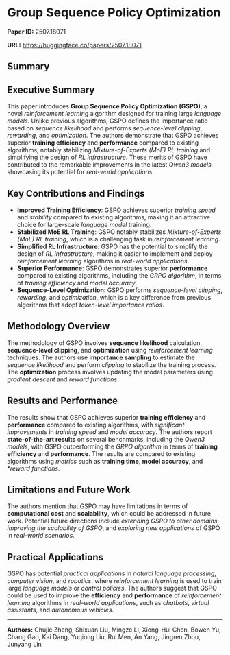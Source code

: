 # Group Sequence Policy Optimization

**Paper ID:** 2507.18071

**URL:** https://huggingface.co/papers/2507.18071

## Summary

## Executive Summary
This paper introduces **Group Sequence Policy Optimization (GSPO)**, a novel *reinforcement learning* algorithm designed for training large *language models*. Unlike previous algorithms, GSPO defines the importance ratio based on *sequence likelihood* and performs *sequence-level clipping*, *rewarding*, and *optimization*. The authors demonstrate that GSPO achieves superior **training efficiency** and **performance** compared to existing algorithms, notably stabilizing *Mixture-of-Experts (MoE) RL training* and simplifying the design of *RL infrastructure*. These merits of GSPO have contributed to the remarkable improvements in the latest *Qwen3 models*, showcasing its potential for *real-world applications*.

## Key Contributions and Findings
* **Improved Training Efficiency**: GSPO achieves superior *training speed* and *stability* compared to existing algorithms, making it an attractive choice for large-scale *language model* training.
* **Stabilized MoE RL Training**: GSPO notably stabilizes *Mixture-of-Experts (MoE) RL training*, which is a challenging task in *reinforcement learning*.
* **Simplified RL Infrastructure**: GSPO has the potential to simplify the design of *RL infrastructure*, making it easier to implement and deploy *reinforcement learning* algorithms in *real-world applications*.
* **Superior Performance**: GSPO demonstrates superior **performance** compared to existing algorithms, including the *GRPO algorithm*, in terms of *training efficiency* and *model accuracy*.
* **Sequence-Level Optimization**: GSPO performs *sequence-level clipping*, *rewarding*, and *optimization*, which is a key difference from previous algorithms that adopt *token-level importance ratios*.

## Methodology Overview
The methodology of GSPO involves **sequence likelihood** calculation, **sequence-level clipping**, and **optimization** using *reinforcement learning* techniques. The authors use **importance sampling** to estimate the *sequence likelihood* and perform *clipping* to stabilize the training process. The **optimization** process involves updating the model parameters using *gradient descent* and *reward functions*.

## Results and Performance
The results show that GSPO achieves superior **training efficiency** and **performance** compared to existing algorithms, with *significant improvements* in *training speed* and *model accuracy*. The authors report **state-of-the-art results** on several benchmarks, including the *Qwen3 models*, with GSPO outperforming the *GRPO algorithm* in terms of **training efficiency** and **performance**. The results are compared to existing algorithms using *metrics* such as **training time**, **model accuracy**, and **reward functions*.

## Limitations and Future Work
The authors mention that GSPO may have limitations in terms of **computational cost** and **scalability**, which could be addressed in future work. Potential future directions include *extending GSPO to other domains*, *improving the scalability of GSPO*, and *exploring new applications* of GSPO in *real-world scenarios*.

## Practical Applications
GSPO has potential *practical applications* in *natural language processing*, *computer vision*, and *robotics*, where *reinforcement learning* is used to train large *language models* or *control policies*. The authors suggest that GSPO could be used to improve the **efficiency** and **performance** of *reinforcement learning* algorithms in *real-world applications*, such as *chatbots*, *virtual assistants*, and *autonomous vehicles*.

---

**Authors:** Chujie Zheng, Shixuan Liu, Mingze Li, Xiong-Hui Chen, Bowen Yu, Chang Gao, Kai Dang, Yuqiong Liu, Rui Men, An Yang, Jingren Zhou, Junyang Lin
